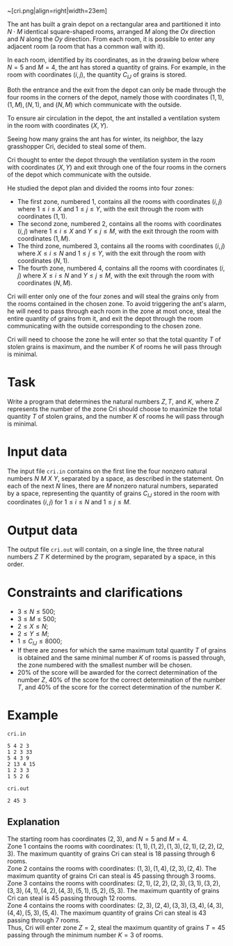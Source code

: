 ~[cri.png|align=right|width=23em]

The ant has built a grain depot on a rectangular area and partitioned it into $N \cdot M$ identical square-shaped rooms, arranged $M$ along the $Ox$ direction and $N$ along the $Oy$ direction. From each room, it is possible to enter any adjacent room (a room that has a common wall with it).

In each room, identified by its coordinates, as in the drawing below where $N = 5$ and $M = 4$, the ant has stored a quantity of grains. For example, in the room with coordinates $(i, j)$, the quantity $C_{IJ}$ of grains is stored.

Both the entrance and the exit from the depot can only be made through the four rooms in the corners of the depot, namely those with coordinates $(1, 1), (1, M), (N, 1)$, and $(N, M)$ which communicate with the outside.

To ensure air circulation in the depot, the ant installed a ventilation system in the room with coordinates $(X, Y)$.

Seeing how many grains the ant has for winter, its neighbor, the lazy grasshopper Cri, decided to steal some of them.

Cri thought to enter the depot through the ventilation system in the room with coordinates $(X, Y)$ and exit through one of the four rooms in the corners of the depot which communicate with the outside.

He studied the depot plan and divided the rooms into four zones:

* The first zone, numbered $1$, contains all the rooms with coordinates $(i, j)$ where $1 \leq i \leq X$ and $1 \leq j \leq Y$, with the exit through the room with coordinates $(1, 1)$.
* The second zone, numbered $2$, contains all the rooms with coordinates $(i, j)$ where $1 \leq i \leq X$ and $Y \leq j \leq M$, with the exit through the room with coordinates $(1, M)$.
* The third zone, numbered $3$, contains all the rooms with coordinates $(i, j)$ where $X \leq i \leq N$ and $1 \leq j \leq Y$, with the exit through the room with coordinates $(N, 1)$.
* The fourth zone, numbered $4$, contains all the rooms with coordinates $(i, j)$ where $X \leq i \leq N$ and $Y \leq j \leq M$, with the exit through the room with coordinates $(N, M)$.

Cri will enter only one of the four zones and will steal the grains only from the rooms contained in the chosen zone. To avoid triggering the ant's alarm, he will need to pass through each room in the zone at most once, steal the entire quantity of grains from it, and exit the depot through the room communicating with the outside corresponding to the chosen zone.

Cri will need to choose the zone he will enter so that the total quantity $T$ of stolen grains is maximum, and the number $K$ of rooms he will pass through is minimal.

# Task

Write a program that determines the natural numbers $Z, T$, and $K$, where $Z$ represents the number of the zone Cri should choose to maximize the total quantity $T$ of stolen grains, and the number $K$ of rooms he will pass through is minimal.

# Input data

The input file `cri.in` contains on the first line the four nonzero natural numbers $N \ M \ X \ Y$, separated by a space, as described in the statement. On each of the next $N$ lines, there are $M$ nonzero natural numbers, separated by a space, representing the quantity of grains $C_{IJ}$ stored in the room with coordinates $(i, j)$ for $1 \leq i \leq N$ and $1 \leq j \leq M$.

# Output data

The output file `cri.out` will contain, on a single line, the three natural numbers $Z \ T \ K$ determined by the program, separated by a space, in this order.

# Constraints and clarifications

* $3 \leq N \leq 500$;
* $3 \leq M \leq 500$;
* $2 \leq X \leq N$;
* $2 \leq Y \leq M$;
* $1 \leq C_{IJ} \leq 8000$;
* If there are zones for which the same maximum total quantity $T$ of grains is obtained and the same minimal number $K$ of rooms is passed through, the zone numbered with the smallest number will be chosen.
* 20% of the score will be awarded for the correct determination of the number $Z$, 40% of the score for the correct determination of the number $T$, and 40% of the score for the correct determination of the number $K$.

# Example

`cri.in`
```
5 4 2 3
1 2 3 33
5 4 3 9
2 13 4 15
1 2 3 3
1 5 2 6
```

`cri.out`
```
2 45 3
```

## Explanation

The starting room has coordinates $(2, 3)$, and $N = 5$ and $M = 4$.  
Zone $1$ contains the rooms with coordinates: $(1, 1), (1, 2), (1, 3), (2, 1), (2, 2), (2, 3)$. The maximum quantity of grains Cri can steal is $18$ passing through $6$ rooms.  
Zone $2$ contains the rooms with coordinates: $(1, 3), (1, 4), (2, 3), (2, 4)$. The maximum quantity of grains Cri can steal is 45 passing through 3 rooms.  
Zone $3$ contains the rooms with coordinates: $(2, 1), (2, 2), (2, 3), (3, 1), (3, 2), (3, 3), (4, 1), (4, 2), (4, 3), (5, 1), (5, 2), (5, 3)$. The maximum quantity of grains Cri can steal is $45$ passing through $12$ rooms.  
Zone $4$ contains the rooms with coordinates: $(2, 3), (2, 4), (3, 3), (3, 4), (4, 3), (4, 4), (5, 3), (5, 4)$. The maximum quantity of grains Cri can steal is $43$ passing through $7$ rooms.  
Thus, Cri will enter zone $Z = 2$, steal the maximum quantity of grains $T = 45$ passing through the minimum number $K = 3$ of rooms.